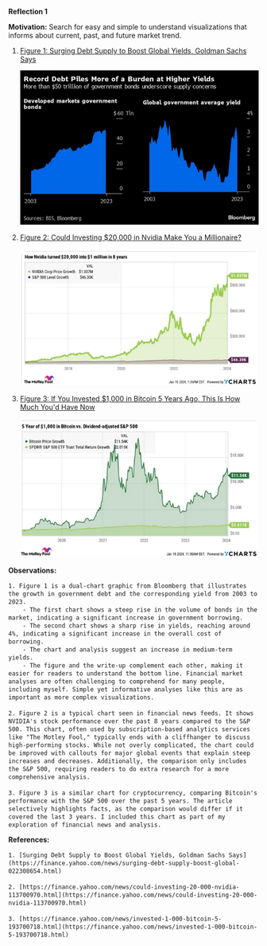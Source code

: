 
**Reflection 1**

**Motivation:** Search for easy and simple to understand visualizations that informs about current, past, and future market trend. 

1. [Figure 1: Surging Debt Supply to Boost Global Yields, Goldman Sachs Says](https://finance.yahoo.com/news/surging-debt-supply-boost-global-022308654.html)

    ![Figure 1](Week1_Figures/Figure1.png)

2. [Figure 2: Could Investing $20,000 in Nvidia Make You a Millionaire?](https://finance.yahoo.com/news/could-investing-20-000-nvidia-113700970.html)

    ![](Week1_Figures/Figure2.png)

2. [Figure 3: If You Invested $1,000 in Bitcoin 5 Years Ago, This Is How Much You'd Have Now](https://finance.yahoo.com/news/invested-1-000-bitcoin-5-193700718.html)

    ![](Week1_Figures/Figure3.png)


**Observations:**

    1. Figure 1 is a dual-chart graphic from Bloomberg that illustrates the growth in government debt and the corresponding yield from 2003 to 2023.
        - The first chart shows a steep rise in the volume of bonds in the market, indicating a significant increase in government borrowing.
        - The second chart shows a sharp rise in yields, reaching around 4%, indicating a significant increase in the overall cost of borrowing.
        - The chart and analysis suggest an increase in medium-term yields.
        - The figure and the write-up complement each other, making it easier for readers to understand the bottom line. Financial market analyses are often challenging to comprehend for many people, including myself. Simple yet informative analyses like this are as important as more complex visualizations.

    2. Figure 2 is a typical chart seen in financial news feeds. It shows NVIDIA's stock performance over the past 8 years compared to the S&P 500. This chart, often used by subscription-based analytics services like "The Motley Fool," typically ends with a cliffhanger to discuss high-performing stocks. While not overly complicated, the chart could be improved with callouts for major global events that explain steep increases and decreases. Additionally, the comparison only includes the S&P 500, requiring readers to do extra research for a more comprehensive analysis.

    3. Figure 3 is a similar chart for cryptocurrency, comparing Bitcoin's performance with the S&P 500 over the past 5 years. The article selectively highlights facts, as the comparison would differ if it covered the last 3 years. I included this chart as part of my exploration of financial news and analysis.

**References:**

    1. [Surging Debt Supply to Boost Global Yields, Goldman Sachs Says](https://finance.yahoo.com/news/surging-debt-supply-boost-global-022308654.html)

    2. [https://finance.yahoo.com/news/could-investing-20-000-nvidia-113700970.html](https://finance.yahoo.com/news/could-investing-20-000-nvidia-113700970.html)

    3. [https://finance.yahoo.com/news/invested-1-000-bitcoin-5-193700718.html](https://finance.yahoo.com/news/invested-1-000-bitcoin-5-193700718.html)

